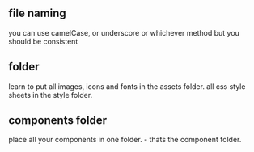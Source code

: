 ## file naming
you can use camelCase, or underscore or whichever method but you should be consistent

## folder
learn to put all images, icons and fonts in the assets folder.
all css style sheets in the style folder.

## components folder
place all your components in one folder. - thats the component folder.